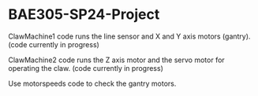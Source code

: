 # BAE305-SP24-Project


ClawMachine1 code runs the line sensor and X and Y axis motors (gantry). (code currently in progress)

ClawMachine2 code runs the Z axis motor and the servo motor for operating the claw. (code currently in progress)


Use motorspeeds code to check the gantry motors.
